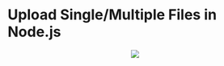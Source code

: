 # Upload Single/Multiple Files in Node.js
<p align="center"><img src="https://github.com/ultimateakash/node-file-upload/blob/master/public/images/node-file-upload.png"></p> 
